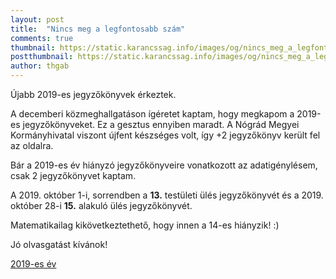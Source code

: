 ```yaml
---
layout: post
title:  "Nincs meg a legfontosabb szám"
comments: true
thumbnail: https://static.karancssag.info/images/og/nincs_meg_a_legfontosabb_szam.png
postthumbnail: https://static.karancssag.info/images/og/nincs_meg_a_legfontosabb_szam.png
author: thgab
---
```


Újabb 2019-es jegyzőkönyvek érkeztek.
<!--more-->

A decemberi közmeghallgatáson ígéretet kaptam, hogy megkapom a 2019-es jegyzőkönyveket.
Ez a gesztus ennyiben maradt.
A Nógrád Megyei Kormányhivatal viszont újfent készséges volt, így +2 jegyzőkönyv került fel az oldalra.

Bár a 2019-es év hiányzó jegyzőkönyveire vonatkozott az adatigénylésem, csak 2 jegyzőkönyvet kaptam.

A 2019. október 1-i, sorrendben a **13.** testületi ülés jegyzőkönyvét és
a 2019. október 28-i **15.** alakuló ülés jegyzőkönyvét.

Matematikailag kikövetkeztethető, hogy innen a 14-es hiányzik! :)


Jó olvasgatást kívánok!

[2019-es év][1]

[1]:/download/jegyzokonyvek/2019/
